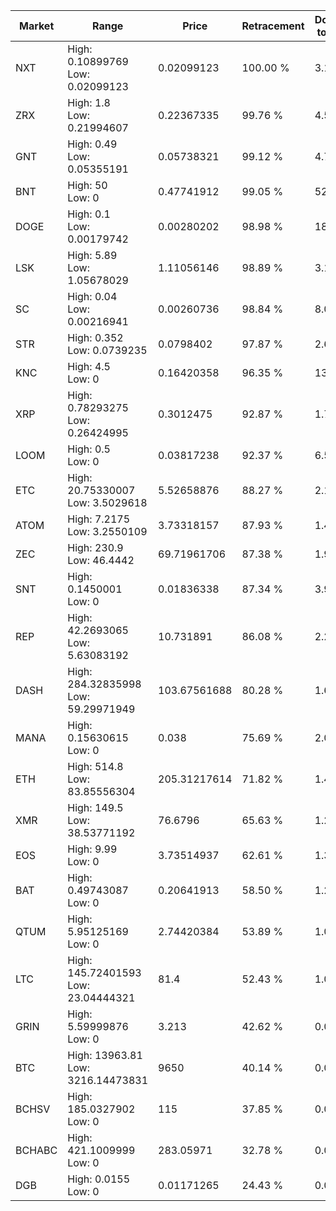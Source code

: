 | Market | Range | Price| Retracement | Doubles to 50% |
| --- | --- | --- | --- | --- |
| NXT | High: 0.10899769<br />Low: 0.02099123 | 0.02099123 | 100.00 % | 3.10 |
| ZRX | High: 1.8<br />Low: 0.21994607 | 0.22367335 | 99.76 % | 4.52 |
| GNT | High: 0.49<br />Low: 0.05355191 | 0.05738321 | 99.12 % | 4.74 |
| BNT | High: 50<br />Low: 0 | 0.47741912 | 99.05 % | 52.36 |
| DOGE | High: 0.1<br />Low: 0.00179742 | 0.00280202 | 98.98 % | 18.17 |
| LSK | High: 5.89<br />Low: 1.05678029 | 1.11056146 | 98.89 % | 3.13 |
| SC | High: 0.04<br />Low: 0.00216941 | 0.00260736 | 98.84 % | 8.09 |
| STR | High: 0.352<br />Low: 0.0739235 | 0.0798402 | 97.87 % | 2.67 |
| KNC | High: 4.5<br />Low: 0 | 0.16420358 | 96.35 % | 13.70 |
| XRP | High: 0.78293275<br />Low: 0.26424995 | 0.3012475 | 92.87 % | 1.74 |
| LOOM | High: 0.5<br />Low: 0 | 0.03817238 | 92.37 % | 6.55 |
| ETC | High: 20.75330007<br />Low: 3.5029618 | 5.52658876 | 88.27 % | 2.19 |
| ATOM | High: 7.2175<br />Low: 3.2550109 | 3.73318157 | 87.93 % | 1.40 |
| ZEC | High: 230.9<br />Low: 46.4442 | 69.71961706 | 87.38 % | 1.99 |
| SNT | High: 0.1450001<br />Low: 0 | 0.01836338 | 87.34 % | 3.95 |
| REP | High: 42.2693065<br />Low: 5.63083192 | 10.731891 | 86.08 % | 2.23 |
| DASH | High: 284.32835998<br />Low: 59.29971949 | 103.67561688 | 80.28 % | 1.66 |
| MANA | High: 0.15630615<br />Low: 0 | 0.038 | 75.69 % | 2.06 |
| ETH | High: 514.8<br />Low: 83.85556304 | 205.31217614 | 71.82 % | 1.46 |
| XMR | High: 149.5<br />Low: 38.53771192 | 76.6796 | 65.63 % | 1.23 |
| EOS | High: 9.99<br />Low: 0 | 3.73514937 | 62.61 % | 1.34 |
| BAT | High: 0.49743087<br />Low: 0 | 0.20641913 | 58.50 % | 1.20 |
| QTUM | High: 5.95125169<br />Low: 0 | 2.74420384 | 53.89 % | 1.08 |
| LTC | High: 145.72401593<br />Low: 23.04444321 | 81.4 | 52.43 % | 1.04 |
| GRIN | High: 5.59999876<br />Low: 0 | 3.213 | 42.62 % | 0.00 |
| BTC | High: 13963.81<br />Low: 3216.14473831 | 9650 | 40.14 % | 0.00 |
| BCHSV | High: 185.0327902<br />Low: 0 | 115 | 37.85 % | 0.00 |
| BCHABC | High: 421.1009999<br />Low: 0 | 283.05971 | 32.78 % | 0.00 |
| DGB | High: 0.0155<br />Low: 0 | 0.01171265 | 24.43 % | 0.00 |
